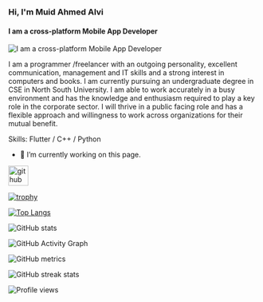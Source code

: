 ### Hi, I'm Muid Ahmed Alvi
#### I am a cross-platform Mobile App Developer
![I am a cross-platform Mobile App Developer](https://arturssmirnovs.github.io/github-profile-readme-generator/images/banner.png)

I am a programmer /freelancer with an outgoing personality, excellent communication, management and IT skills and a strong interest in computers and books. I am currently pursuing an undergraduate degree in CSE in North South University. I am able to work accurately in a busy environment and has the knowledge and enthusiasm required to play a key role in the corporate sector. I will thrive in a public facing role and has a flexible approach and willingness to work across organizations for their mutual benefit.

Skills: Flutter / C++ / Python

- 🔭 I’m currently working on this page. 


[<img src='https://cdn.jsdelivr.net/npm/simple-icons@3.0.1/icons/github.svg' alt='github' height='40'>](https://github.com/Alvi-Ahmed)  

[![trophy](https://github-profile-trophy.vercel.app/?username=Alvi-Ahmed)](https://github.com/ryo-ma/github-profile-trophy)

[![Top Langs](https://github-readme-stats.vercel.app/api/top-langs/?username=Alvi-Ahmed)](https://github.com/anuraghazra/github-readme-stats)

![GitHub stats](https://github-readme-stats.vercel.app/api?username=Alvi-Ahmed&show_icons=true&count_private=true)  

![GitHub Activity Graph](https://activity-graph.herokuapp.com/graph?username=Alvi-Ahmed)  

![GitHub metrics](https://metrics.lecoq.io/Alvi-Ahmed)  

![GitHub streak stats](https://github-readme-streak-stats.herokuapp.com/?user=Alvi-Ahmed)  

![Profile views](https://gpvc.arturio.dev/Alvi-Ahmed)  
